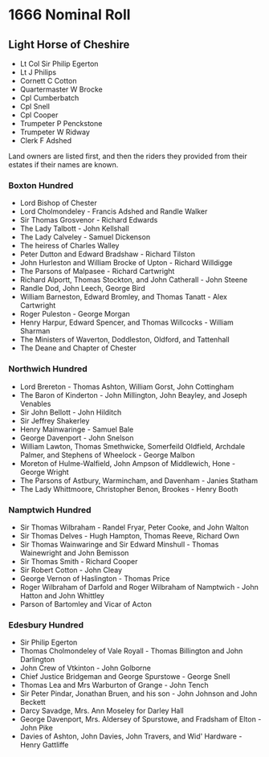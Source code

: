 # 1666 Nominal Roll

## Light Horse of Cheshire

* Lt Col Sir Philip Egerton
* Lt J Philips
* Cornett C Cotton
* Quartermaster W Brocke
* Cpl Cumberbatch
* Cpl Snell
* Cpl Cooper
* Trumpeter P Penckstone
* Trumpeter W Ridway
* Clerk F Adshed

Land owners are listed first, and then the riders they provided from their estates if their names are known.

### Boxton Hundred

* Lord Bishop of Chester
* Lord Cholmondeley - Francis Adshed and Randle Walker
* Sir Thomas Grosvenor - Richard Edwards
* The Lady Talbott - John Kellshall
* The Lady Calveley - Samuel Dickenson
* The heiress of Charles Walley
* Peter Dutton and Edward Bradshaw - Richard Tilston
* John Hurleston and William Brocke of Upton - Richard Willdigge
* The Parsons of Malpasee - Richard Cartwright
* Richard Alportt, Thomas Stockton, and John Catherall - John Steene
* Randle Dod, John Leech, George Bird
* William Barneston, Edward Bromley, and Thomas Tanatt - Alex Cartwright
* Roger Puleston - George Morgan
* Henry Harpur, Edward Spencer, and Thomas Willcocks - William Sharman
* The Ministers of Waverton, Doddleston, Oldford, and Tattenhall
* The Deane and Chapter of Chester

### Northwich Hundred

* Lord Brereton - Thomas Ashton, William Gorst, John Cottingham
* The Baron of Kinderton - John Millington, John Beayley, and Joseph Venables
* Sir John Bellott - John Hilditch
* Sir Jeffrey Shakerley
* Henry Mainwaringe - Samuel Bale
* George Davenport - John Snelson
* William Lawton, Thomas Smethwicke, Somerfeild Oldfield, Archdale Palmer, and Stephens of Wheelock - George Malbon
* Moreton of Hulme-Walfield, John Ampson of Middlewich, Hone - George Wright
* The Parsons of Astbury, Warmincham, and Davenham - Janies Statham
* The Lady Whittmoore, Christopher Benon, Brookes - Henry Booth

### Namptwich Hundred

* Sir Thomas Wilbraham - Randel Fryar, Peter Cooke, and John Walton
* Sir Thomas Delves - Hugh Hampton, Thomas Reeve, Richard Own
* Sir Thomas Wainwaringe and Sir Edward Minshull - Thomas Wainewright and John Bemisson
* Sir Thomas Smith - Richard Cooper
* Sir Robert Cotton - John Cleay
* George Vernon of Haslington - Thomas Price
* Roger Wilbraham of Darfold and Roger Wilbraham of Namptwich - John Hatton and John Whittley
* Parson of Bartomley and Vicar of Acton

### Edesbury Hundred

* Sir Philip Egerton
* Thomas Cholmondeley of Vale Royall - Thomas Billington and John Darlington
* John Crew of Vtkinton - John Golborne
* Chief Justice Bridgeman and George Spurstowe - George Snell
* Thomas Lea and Mrs Warburton of Grange - John Tench
* Sir Peter Pindar, Jonathan Bruen, and his son - John Johnson and John Beckett
* Darcy Savadge, Mrs. Ann Moseley for Darley Hall
* George Davenport, Mrs. Aldersey of Spurstowe, and Fradsham of Elton - John Pike
* Davies of Ashton, John Davies, John Travers, and Wid' Hardware - Henry Gattliffe

